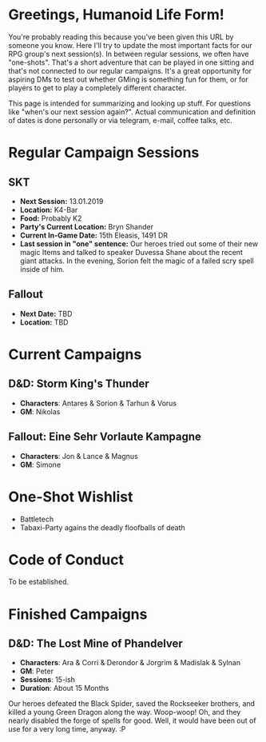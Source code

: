 # Greetings, Humanoid Life Form!
You're probably reading this because you've been given this URL by someone you know. Here I'll try to update the most important facts for our RPG group's next session(s). In between regular sessions, we often have "one-shots". That's a short adventure that can be played in one sitting and that's not connected to our regular campaigns. It's a great opportunity for aspiring DMs to test out whether GMing is something fun for them, or for players to get to play a completely different character.

This page is intended for summarizing and looking up stuff. For questions like "when's our next session again?". Actual communication and definition of dates is done personally or via telegram, e-mail, coffee talks, etc.


# Regular Campaign Sessions

## SKT
- **Next Session:** 13.01.2019
- **Location:** K4-Bar
- **Food:** Probably K2
- **Party's Current Location:** Bryn Shander
- **Current In-Game Date:** 15th Eleasis, 1491 DR 
- **Last session in "one" sentence:** Our heroes tried out some of their new magic Items and talked to speaker Duvessa Shane about the recent giant attacks. In the evening, Sorion felt the magic of a failed scry spell inside of him. 

## Fallout
- **Next Date:** TBD
- **Location:** TBD


# Current Campaigns
## D&D: Storm King's Thunder
- **Characters**: Antares & Sorion & Tarhun & Vorus
- **GM**: Nikolas

## Fallout: Eine Sehr Vorlaute Kampagne
- **Characters**: Jon & Lance & Magnus
- **GM**: Simone

# One-Shot Wishlist
- Battletech
- Tabaxi-Party agains the deadly floofballs of death

# Code of Conduct
To be established.

# Finished Campaigns
## D&D: The Lost Mine of Phandelver
- **Characters**: Ara & Corri & Derondor & Jorgrim & Madislak & Sylnan
- **GM**: Peter
- **Sessions**: 15-ish
- **Duration**: About 15 Months

Our heroes defeated the Black Spider, saved the Rockseeker brothers, and killed a young Green Dragon along the way. Woop-woop! Oh, and they nearly disabled the forge of spells for good. Well, it would have been out of use for a very long time, anyway. :P
